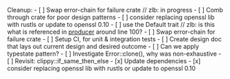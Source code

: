 Cleanup:
    - [ ] Swap error-chain for failure crate // zlb: in progress 
    - [ ] Comb through crate for poor design patterns
    - [ ] consider replacing openssl lib with rustls or update to openssl 0.10
    - [ ] use the Default trait // zlb: is this what is referenced in [producer](./src/producer.rs) around line 100?
    - [ ] Swap error-chain for failure crate
    - [ ] Setup CI, for unit & integration tests
    - [ ] Create design doc that lays out current design and desired outcome
    - [ ] Can we apply typestate pattern?
    - [ ] Investigate Error::clone(), why was non-exhaustive
    - [ ] Revisit: clippy::if_same_then_else
    - [x] Update dependencies
    - [x] consider replacing openssl lib with rustls or update to openssl 0.10
